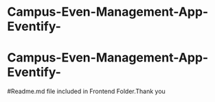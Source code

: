 ﻿# Campus-Even-Management-App-Eventify-
# Campus-Even-Management-App-Eventify-

#Readme.md file included in Frontend Folder.Thank you

